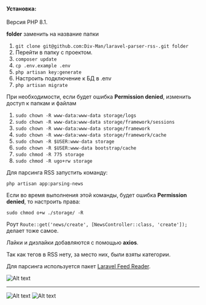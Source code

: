 #### Установка:

Версия PHP 8.1.

**folder** заменить на название папки

1. ```git clone git@github.com:Div-Man/laravel-parser-rss-.git folder```
2. Перейти в папку с проектом.
3. ```composer update```
4. ```cp .env.example .env```
5. ```php artisan key:generate```
6. Настроить подключение к БД в .env
7. ```php artisan migrate```

При необходимости, если будет ошибка **Permission denied**, изменить доступ к папкам и файлам

1. ```sudo chown -R www-data:www-data storage/logs```
2. ```sudo chown -R www-data:www-data storage/framework/sessions```
3. ```sudo chown -R www-data:www-data storage/framework```
4. ```sudo chown -R www-data:www-data storage/framework/cache```
5. ```sudo chown -R $USER:www-data storage```
6. ```sudo chown -R $USER:www-data bootstrap/cache```
7. ```sudo chmod -R 775 storage```
8. ```sudo chmod -R ugo+rw storage```


Для парсинга RSS запустить команду:

```php artisan app:parsing-news```

Если во время выполнения этой команды, будет ошибка **Permission denied**, то настроить права:

```sudo chmod o+w ./storage/ -R```

Роут ```Route::get('news/create', [NewsController::class, 'create']);``` делает тоже самое.

Лайки и дизлайки добавляются с помощью **axios**.

Так как тегов в RSS нету, за место них, были взяты категории.

Для парсинга используется пакет [Laravel Feed Reader](https://github.com/vedmant/laravel-feed-reader).

![Alt text](https://github.com/Div-Man/laravel-parser-rss-/blob/master/public/rss1.png)
***
![Alt text](https://github.com/Div-Man/laravel-parser-rss-/blob/master/public/rss3.png)
![Alt text](https://github.com/Div-Man/laravel-parser-rss-/blob/master/public/rss4.png)


